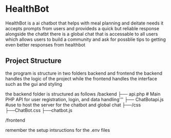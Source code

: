 # HealthBot
HealthBot is a ai chatbot that helps with meal planning and deitate needs it accepts prompts from users and provideds a quick but reliable response 
alongside the chatbt there is a global chat that is accessable to all users which allows users to build a community and ask for possblie tips to getting even better 
responses from healthbot



## Project Structure
the program is structure in two folders backend and frontend 
the backend handles the logic of the project while the frontend handles the interface such as the gui and styling 

the backend folder is structured as follows 
/backend
├── api.php # Main PHP API for user registration, login, and data handling'''
├── ChatBotapi.js #use to host the server for the chatbot and global chat 
├──/css
    ├──ChatBot.css
├──chatbot.js

/frontend

remember the setup intsructions for the .env files
